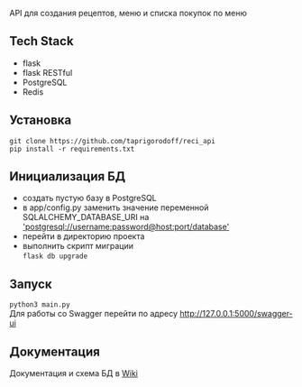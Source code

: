 API для создания рецептов, меню и списка покупок по меню

## Tech Stack
* flask
* flask RESTful
* PostgreSQL
* Redis

## Установка
`git clone https://github.com/taprigorodoff/reci_api` <br>
`pip install -r requirements.txt` <br>

## Инициализация БД
* создать пустую базу в PostgreSQL
* в app/config.py заменить значение переменной SQLALCHEMY_DATABASE_URI на <u>'postgresql://username:password@host:port/database'</u> <br>
* перейти в директорию проекта <br>
* выполнить скрипт миграции <br>`flask db upgrade` <br>

## Запуск
`python3 main.py` <br>
Для работы со Swagger перейти по адресу http://127.0.0.1:5000/swagger-ui

## Документация
Документация и схема БД в [Wiki](https://github.com/taprigorodoff/reci_api/wiki)<br>
